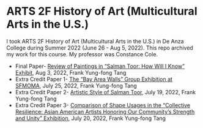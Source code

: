 # ARTS 2F History of Art (Multicultural Arts in the U.S.)
I took ARTS 2F History of Art (Multicultural Arts in the U.S.) in De Anza College during Summer 2022 (June 26 - Aug 5, 2022). This repo archived my work for this course.
My professor was Constance Cole.

* Final Paper- [Review of Paintings in “Salman Toor: How Will I Know” Exhibit](https://github.com/FrankYFTang/FrankYungFongTangArt/blob/main/ARTS2F/ARTS2F%20Final%20papers%20Salman%20Toor.pdf), Aug 3, 2022, Frank Yung-fong Tang
* Extra Credit Paper 1- [The “Bay Area Walls” Group Exhibition at SFMOMA](https://github.com/FrankYFTang/FrankYungFongTangArt/blob/main/ARTS2F/ARTS3F%20Extra%20Credit%201%20Assignment%20Group%20Exhibit.pdf), July 25, 2022, Frank Yung-fong Tang
* Extra Credit Paper 2- [Artistic Style of Salman Toor](https://github.com/FrankYFTang/FrankYungFongTangArt/blob/main/ARTS2F/ART2F%20Extra%20Credit%202%20-%20Artistic%20Style%20of%20Salman%20Toor%20update%20(2).pdf), July 19, 2022, Frank Yung-fong Tang
* Extra Credit Paper 3- [Comparison of Shape Usages in the “Collective Resilience: Asian American Artists Honoring Our Community’s Strength and Unity” Exhibition](https://github.com/FrankYFTang/FrankYungFongTangArt/blob/main/ARTS2F/Extra%20Credit%203%20Assignment-%20Analysis%20of%20Formal%20Element%20in%20Three%20Arts%20(3).pdf), July 20, 2022, Frank Yung-fong Tang
